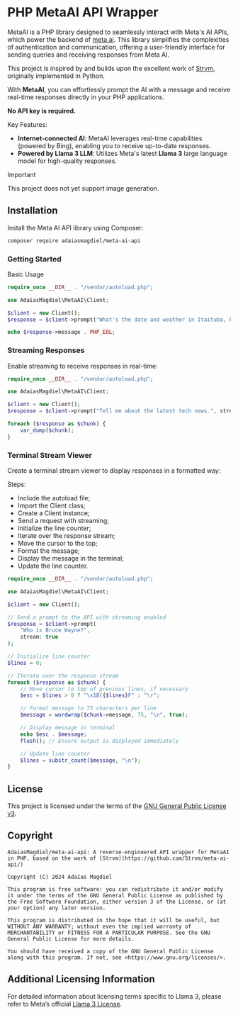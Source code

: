 # PHP MetaAI API Wrapper

MetaAI is a PHP library designed to seamlessly interact with Meta's AI APIs, which power the backend of [meta.ai](https://www.meta.ai/). This library simplifies the complexities of authentication and communication, offering a user-friendly interface for sending queries and receiving responses from Meta AI.

This project is inspired by and builds upon the excellent work of [Strvm](https://github.com/Strvm/meta-ai-api/), originally implemented in Python.

With **MetaAI**, you can effortlessly prompt the AI with a message and receive real-time responses directly in your PHP applications.

**No API key is required.**

Key Features:
 - **Internet-connected AI**: MetaAI leverages real-time capabilities (powered by Bing), enabling you to receive up-to-date responses.
 - **Powered by Llama 3 LLM**: Utilizes Meta's latest **Llama 3** large language model for high-quality responses.

> [!IMPORTANT]
> This project does not yet support image generation.

## Installation

Install the Meta AI API library using Composer:

```bash
composer require adaiasmagdiel/meta-ai-api
```

### Getting Started

Basic Usage

```php
require_once __DIR__ . "/vendor/autoload.php";

use AdaiasMagdiel\MetaAI\Client;

$client = new Client();
$response = $client->prompt("What's the date and weather in Itaituba, Pará, today?");

echo $response->message . PHP_EOL;
```

### Streaming Responses

Enable streaming to receive responses in real-time:

```php
require_once __DIR__ . "/vendor/autoload.php";

use AdaiasMagdiel\MetaAI\Client;

$client = new Client();
$response = $client->prompt("Tell me about the latest tech news.", stream: true);

foreach ($response as $chunk) {
    var_dump($chunk);
}
```

### Terminal Stream Viewer

Create a terminal stream viewer to display responses in a formatted way:

Steps:
  - Include the autoload file;
  - Import the Client class;
  - Create a Client instance;
  - Send a request with streaming;
  - Initialize the line counter;
  - Iterate over the response stream;
  - Move the cursor to the top;
  - Format the message;
  - Display the message in the terminal;
  - Update the line counter.

```php
require_once __DIR__ . "/vendor/autoload.php";

use AdaiasMagdiel\MetaAI\Client;

$client = new Client();

// Send a prompt to the API with streaming enabled
$response = $client->prompt(
    "Who is Bruce Wayne?", 
    stream: true
);

// Initialize line counter
$lines = 0;

// Iterate over the response stream
foreach ($response as $chunk) {
    // Move cursor to top of previous lines, if necessary
    $esc = $lines > 0 ? "\x1B[{$lines}F" : "\r";

    // Format message to 75 characters per line
    $message = wordwrap($chunk->message, 75, "\n", true);

    // Display message in terminal
    echo $esc . $message;
    flush(); // Ensure output is displayed immediately

    // Update line counter
    $lines = substr_count($message, "\n");
}
```

## License

This project is licensed under the terms of the [GNU General Public License v3](LICENSE).

## Copyright

```
AdaiasMagdiel/meta-ai-api: A reverse-engineered API wrapper for MetaAI in PHP, based on the work of [Strvm](https://github.com/Strvm/meta-ai-api/)

Copyright (C) 2024 Adaías Magdiel

This program is free software: you can redistribute it and/or modify it under the terms of the GNU General Public License as published by the Free Software Foundation, either version 3 of the License, or (at your option) any later version.

This program is distributed in the hope that it will be useful, but WITHOUT ANY WARRANTY; without even the implied warranty of MERCHANTABILITY or FITNESS FOR A PARTICULAR PURPOSE. See the GNU General Public License for more details.

You should have received a copy of the GNU General Public License along with this program. If not, see <https://www.gnu.org/licenses/>.
```

## Additional Licensing Information

For detailed information about licensing terms specific to Llama 3, please refer to Meta’s official [Llama 3 License](https://www.llama.com/llama3/license/). 
